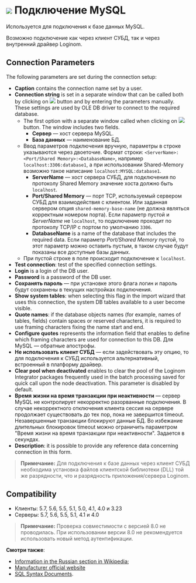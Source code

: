 # ![ ](../../../images/icons/data-sources/db-mysql_default.svg) Подключение MySQL

Используется для подключения к базе данных MySQL.

Возможно подключение как через клиент СУБД, так и через внутренний драйвер Loginom.

## Connection Parameters

The following parameters are set during the connection setup:

* **Caption** contains the connection name set by a user.
* **Connection string** is set in a separate window that can be called both by clicking on ![ ](../../../images/extjs-theme/form/open-trigger/open-trigger_default.svg) button and by entering the parameters manually. These settings are used by OLE DB driver to connect to the required database.
   * The first option with a separate window called when clicking on ![ ](../../../images/extjs-theme/form/open-trigger/open-trigger_default.svg) button. The window includes two fields.
      * **Сервер** — хост сервера MySQL.
      * **База данных** — наименование БД.
   * Ввод параметров подключения вручную, параметры в строке указываются через двоеточие. Формат строки: `<ServerName>:<Port/Shared Memory>:<DatabaseName>`, например `localhost:3306:database1`, а при использовании Shared-Memory возможно такое написание `localhost:MYSQL:database1`.
      * **ServerName** — хост сервера СУБД, для подключения по протоколу Shared Memory значение хоста должно быть `localhost`.
      * **Port/Shared Memory** — порт TCP, используемый сервером СУБД для взаимодействия с клиентом. Или заданная сервером опция `shared-memory-base-name` (не должна являться корректным номером порта). Если параметр пустой и *ServerName* не `localhost`, то подключение проходит по протоколу TCP/IP с портом по умолчанию `3306`.
      * **DatabaseName** is a name of the database that includes the required data. Если параметр *Port/Shared Memory* пустой, то этот параметр можно оставить пустым, в таком случае будут показаны все доступные базы данных.
   * При пустой строке в поле происходит подключение к `localhost`.
* **Test connection**: test of the specified connection settings.
* **Login** is a login of the DB user.
* **Password** is a password of the DB user.
* **Сохранять пароль** —  при установке этого флага логин и пароль будут сохранены в текущих настройках подключения.
* **Show system tables**: when selecting this flag in the import wizard that uses this connection, the system DB tables available to a user become visible.
* **Quote names**: if the database objects names (for example, names of tables, fields) contain spaces or reserved characters, it is required to use framing characters fixing the name start and end.
* **Configure quotes** represents the information field that enables to define which framing characters are used for connection to this DB. Для MySQL — обратные апострофы.
* **Не использовать клиент СУБД** — если задействовать эту опцию, то для подключения к СУБД используется альтернативный, встроенный в платформу драйвер.
* **Clear pool when deactivated** enables to clear the pool of the Loginom Integrator packages frequently used in the batch processing saved for quick call upon the node deactivation. This parameter is disabled by default.
* **Время жизни на время транзакции при неактивности** — сервер MySQL не контролирует некорректно разорванные подключения. В случае некорректного отключения клиента сессия на сервере продолжает существовать до тех пор, пока не завершится timeout. Незавершенные транзакции блокируют данные БД. Во избежание длительных блокировок timeout можно ограничить параметром "Время жизни на время транзакции при неактивности". Задается в секундах.
* **Description**: it is possible to provide any reference data concerning connection in this form.

> **Примечание:** Для подключения к базе данных через клиент СУБД необходима установка файлов клиентской библиотеки (DLL) той же разрядности, что и разрядность приложения/сервера Loginom.

## Compatibility

* Клиенты: 5.7, 5.6, 5.5, 5.1, 5.0, 4.1, 4.0 и 3.23
* Серверы: 5.7, 5.6, 5.5, 5.1, 4.1 и 4.0

> **Примечание:** Проверка совместимости с версией 8.0 не проводилась. При использовании версии 8.0 не рекомендуется использовать новый метод аутентификации.

**Смотри также**:

* [Information in the Russian section in Wikipedia](https://ru.wikipedia.org/wiki/MySQL);
* [Manufacturer official website](https://www.mysql.com/)
* [SQL Syntax Documents](https://dev.mysql.com/doc/refman/5.7/en/sql-syntax.html).
